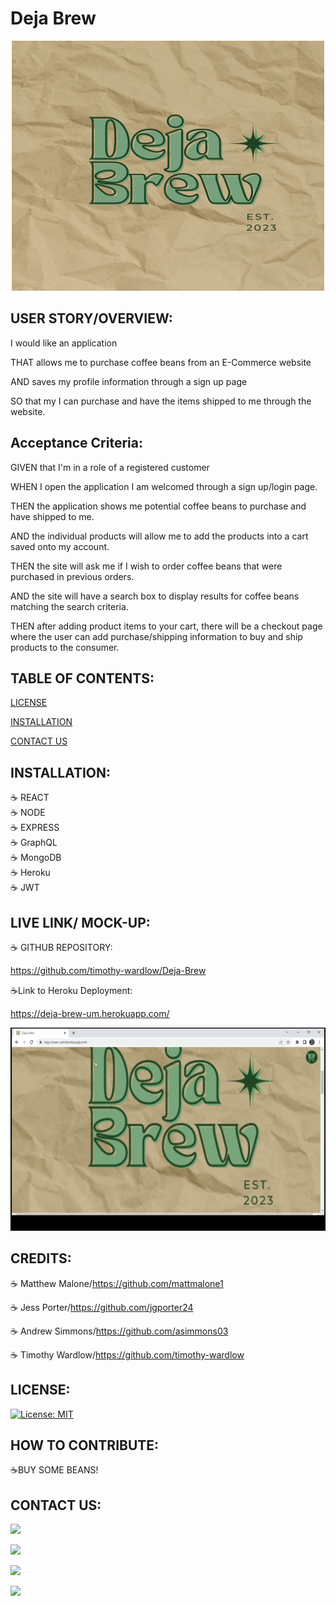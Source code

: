 # Deja Brew

  <div align="center" id="top">
  <img width="500px" height="400px" src="client\public\images\logo.png"/>
  </div> 
  
  ## USER STORY/OVERVIEW:

I would like an application   

THAT allows me to purchase coffee beans from an E-Commerce website  

AND saves my profile information through a sign up page   

SO that my I can purchase and have the items shipped to me through the website.  

  ## Acceptance Criteria:
GIVEN that I'm in a role of a registered customer  

WHEN I open the application I am welcomed through a sign up/login page.  

THEN the application shows me potential coffee beans to purchase and have shipped to me.  

AND the individual products will allow me to add the products into a cart saved
onto my account.  

THEN the site will ask me if I wish to order coffee beans that were purchased in previous orders.  

AND the site will have a search box to display results for coffee beans matching the search criteria.  

THEN after adding product items to your cart, there will be a checkout page where the user can add purchase/shipping information to buy and ship products to the consumer. 

  ## TABLE OF CONTENTS:

 [LICENSE](#license)  
 
 [INSTALLATION](#installation)   

 [CONTACT US](#contact-us)   

## INSTALLATION:
 ☕ REACT  
 ☕ NODE  
 ☕ EXPRESS  
 ☕ GraphQL  
 ☕ MongoDB  
 ☕ Heroku  
 ☕ JWT  
  
 ## LIVE LINK/ MOCK-UP:

 ☕ GITHUB REPOSITORY:

  https://github.com/timothy-wardlow/Deja-Brew
  
 ☕Link to Heroku Deployment:
  
  https://deja-brew-um.herokuapp.com/
    
<img width="700px" height="325px" src="https://github.com/timothy-wardlow/Deja-Brew/blob/main/client/build/images/deja-brew-gif.gif"/>

## CREDITS:

 ☕ Matthew Malone/https://github.com/mattmalone1

 ☕ Jess Porter/https://github.com/jgporter24

 ☕ Andrew Simmons/https://github.com/asimmons03

 ☕ Timothy Wardlow/https://github.com/timothy-wardlow

## LICENSE:

[![License: MIT](https://img.shields.io/badge/License-MIT-yellow.svg)](https://opensource.org/licenses/MIT)
 
## HOW TO CONTRIBUTE:
 ☕BUY SOME BEANS!
 
   
## CONTACT US:

<a href="https://github.com/mattmalone1" target="_blank"><img src="https://img.shields.io/badge/Github-mattmalone1-red?style=for-the-badge&logo=github"></a>

<a href="https://github.com/jgporter24" target="_blank"><img src="https://img.shields.io/badge/Github-jgporter24-green?style=for-the-badge&logo=github"></a>

<a href="https://github.com/timothy-wardlow" target="_blank"><img src="https://img.shields.io/badge/Github-timothywardlow-red?style=for-the-badge&logo=github"></a>

<a href="https://github.com/asimmons03" target="_blank"><img src="https://img.shields.io/badge/Github-asimmons03-green?style=for-the-badge&logo=github"></a>


